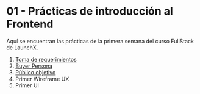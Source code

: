 # 01 - Prácticas de introducción al Frontend
Aquí se encuentran las prácticas de la primera semana del curso FullStack de LaunchX.

1. [Toma de requerimientos](https://github.com/elcadavere/Practicas_LaunchX/blob/main/01%20-%20Intro/1.%20Requerimientos.md)
2. [Buyer Persona](https://github.com/elcadavere/Practicas_LaunchX/blob/main/01%20-%20Intro/2.%20Buyer_persona.png)
3. [Público objetivo](https://github.com/elcadavere/Practicas_LaunchX/blob/main/01%20-%20Intro/3.%20Publico_objetivo.jpg)
4. Primer Wireframe UX
5. Primer UI
